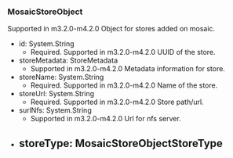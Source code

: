 ### MosaicStoreObject
Supported in m3.2.0-m4.2.0
  Object for stores added on mosaic.

- id: System.String
  - Required. Supported in m3.2.0-m4.2.0
  UUID of the store.
- storeMetadata: StoreMetadata
  - Supported in m3.2.0-m4.2.0
  Metadata information for store.
- storeName: System.String
  - Required. Supported in m3.2.0-m4.2.0
  Name of the store.
- storeUrl: System.String
  - Required. Supported in m3.2.0-m4.2.0
  Store path/url.
- surlNfs: System.String
  - Supported in m3.2.0-m4.2.0
  Url for nfs server.
- storeType: MosaicStoreObjectStoreType
  - 
